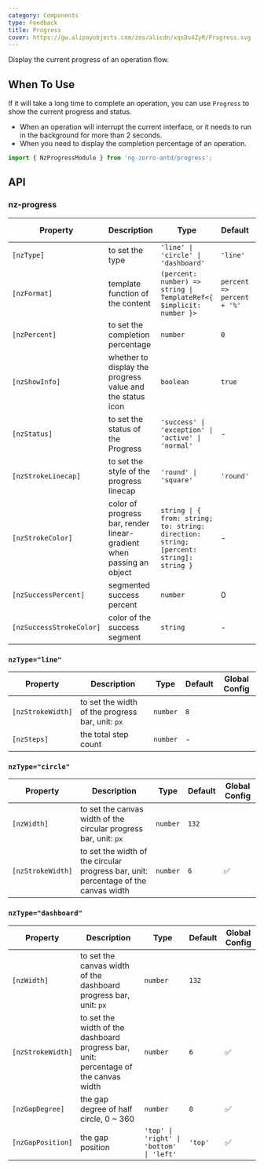 ```yaml
---
category: Components
type: Feedback
title: Progress
cover: https://gw.alipayobjects.com/zos/alicdn/xqsDu4ZyR/Progress.svg
---
```


Display the current progress of an operation flow.

## When To Use

If it will take a long time to complete an operation, you can use `Progress` to show the current progress and status.

- When an operation will interrupt the current interface, or it needs to run in the background for more than 2 seconds.
- When you need to display the completion percentage of an operation.

```ts
import { NzProgressModule } from 'ng-zorro-antd/progress';
```

## API

### nz-progress

| Property | Description | Type | Default | Global Config |
| -------- | ----------- | ---- | ------- | ------------- |
| `[nzType]` | to set the type | `'line' \| 'circle' \| 'dashboard'` | `'line'` |
| `[nzFormat]` | template function of the content | `(percent: number) => string \| TemplateRef<{ $implicit: number }>` | `percent => percent + '%'` |
| `[nzPercent]` | to set the completion percentage | `number` | `0` |
| `[nzShowInfo]` | whether to display the progress value and the status icon | `boolean` | `true` | ✅ |
| `[nzStatus]` | to set the status of the Progress | `'success' \| 'exception' \| 'active' \| 'normal'` | - |
| `[nzStrokeLinecap]` | to set the style of the progress linecap | `'round' \| 'square'` | `'round'` | ✅ |
| `[nzStrokeColor]` | color of progress bar, render linear-gradient when passing an object | `string \| { from: string; to: string: direction: string; [percent: string]: string }` | - | ✅ |
| `[nzSuccessPercent]` | segmented success percent | `number` | 0 |
| `[nzSuccessStrokeColor]` | color of the success segment | `string` | - |

### `nzType="line"`

| Property | Description | Type | Default | Global Config |
| -------- | ----------- | ---- | ------- | ------------- |
| `[nzStrokeWidth]` | to set the width of the progress bar, unit: `px` | `number` | `8` |
| `[nzSteps]` | the total step count | `number` | - |

### `nzType="circle"`

| Property | Description | Type | Default | Global Config |
| -------- | ----------- | ---- | ------- | ------------- |
| `[nzWidth]` | to set the canvas width of the circular progress bar, unit: `px` | `number` | `132` |
| `[nzStrokeWidth]` | to set the width of the circular progress bar, unit: percentage of the canvas width | `number` | `6` | ✅ |

### `nzType="dashboard"`

| Property | Description | Type | Default | Global Config |
| -------- | ----------- | ---- | ------- | ------------- |
| `[nzWidth]` | to set the canvas width of the dashboard progress bar, unit: `px` | `number` | `132` |
| `[nzStrokeWidth]` | to set the width of the dashboard progress bar, unit: percentage of the canvas width | `number` | `6` | ✅ |
| `[nzGapDegree]` | the gap degree of half circle, 0 ~ 360 | `number` | `0` | ✅ |
| `[nzGapPosition]` | the gap position | `'top' \| 'right' \| 'bottom' \| 'left'` | `'top'` | ✅ |
